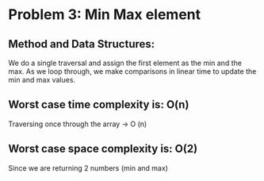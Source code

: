 # Problem 3: Min Max element

## Method and Data Structures:
We do a single traversal and assign the first element as the min and the max. As we loop through, we make comparisons in linear time to update the min and max values.

## Worst case time complexity is: <b> O(n) </b>
Traversing once through the array -> O (n)

## Worst case space complexity is: <b> O(2) </b>
Since we are returning 2 numbers (min and max)
